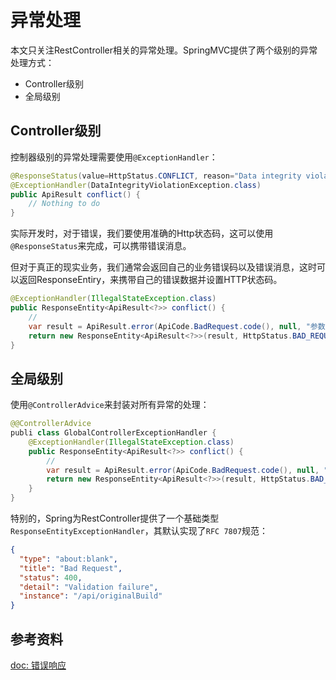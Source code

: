 # 异常处理

本文只关注RestController相关的异常处理。SpringMVC提供了两个级别的异常处理方式：

- Controller级别
- 全局级别

## Controller级别

控制器级别的异常处理需要使用`@ExceptionHandler`：

```java
@ResponseStatus(value=HttpStatus.CONFLICT, reason="Data integrity violation") // 409
@ExceptionHandler(DataIntegrityViolationException.class)
public ApiResult conflict() {
	// Nothing to do
}
```

实际开发时，对于错误，我们要使用准确的Http状态码，这可以使用`@ResponseStatus`来完成，可以携带错误消息。

但对于真正的现实业务，我们通常会返回自己的业务错误码以及错误消息，这时可以返回ResponseEntiry，来携带自己的错误数据并设置HTTP状态码。

```java
@ExceptionHandler(IllegalStateException.class)
public ResponseEntity<ApiResult<?>> conflict() {
	//
	var result = ApiResult.error(ApiCode.BadRequest.code(), null, "参数错误");
	return new ResponseEntity<ApiResult<?>>(result, HttpStatus.BAD_REQUEST);
}
```

## 全局级别

使用`@ControllerAdvice`来封装对所有异常的处理：

```java
@@ControllerAdvice
publi class GlobalControllerExceptionHandler {
	@ExceptionHandler(IllegalStateException.class)
	public ResponseEntity<ApiResult<?>> conflict() {
		//
		var result = ApiResult.error(ApiCode.BadRequest.code(), null, "参数错误");
		return new ResponseEntity<ApiResult<?>>(result, HttpStatus.BAD_REQUEST);
	}
}
```

特别的，Spring为RestController提供了一个基础类型`ResponseEntityExceptionHandler`，其默认实现了`RFC 7807`规范：

```json
{
  "type": "about:blank",
  "title": "Bad Request",
  "status": 400,
  "detail": "Validation failure",
  "instance": "/api/originalBuild"
}
```

## 参考资料

[doc: 错误响应](https://docs.spring.io/spring-framework/reference/web/webmvc/mvc-ann-rest-exceptions.html)
